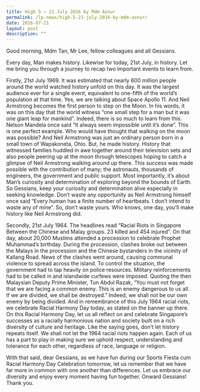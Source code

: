 ```yaml
---
title: High 5 – 21 July 2016 by Mdm Asnur
permalink: /lp-news/high-5-21-july-2016-by-mdm-asnur/
date: 2016-07-21
layout: post
description: ""
---
```

Good morning, Mdm Tan, Mr Lee, fellow colleagues and all Gessians.

Every day, Man makes history. Likewise for today, 21st July, in history. Let me bring you through a journey to recap two important events to learn from.

Firstly, 21st July 1969. It was estimated that nearly 600 million people around the world watched history unfold on this day. It was the largest audience ever for a single event, equivalent to one-fifth of the world’s population at that time. Yes, we are talking about Space Apollo 11. And Neil Armstrong becomes the first person to step on the Moon. In his words, it was on this day that the world witness “one small step for a man but it was one giant leap for mankind”. Indeed, there is so much to learn from this. Nelson Mandela once said “It always seem impossible until it’s done”. This is one perfect example. Who would have thought that walking on the moon was possible? And Neil Armstrong was just an ordinary person born in a small town of Wapakoneta, Ohio. But, he made history. History that witnessed families huddled in awe together around their television sets and also people peering up at the moon through telescopes hoping to catch a glimpse of Neil Armstrong walking around up there. This success was made possible with the contribution of many; the astronauts, thousands of engineers, the government and public support. Most importantly, it’s about Man’s curiosity and determination of exploring beyond the bounds of Earth. So Gessians, keep your curiosity and determination alive especially in seeking knowledge. Don’t waste any opportunity as Neil Armstrong himself once said “Every human has a finite number of heartbeats. I don’t intend to waste any of mine”. So, don’t waste yours. Who knows, one day, you’ll make history like Neil Armstrong did.

Secondly, 21st July 1964. The headlines read “Racial Riots in Singapore Between the Chinese and Malay groups. 23 killed and 454 injured”. On that day, about 20,000 Muslims attended a procession to celebrate Prophet Muhammad’s birthday. During the procession, clashes broke out between the Malays in the procession and the Chinese bystanders in the vicinity of Kallang Road. News of the clashes went around, causing communal violence to spread across the island. To control the situation, the government had to tap heavily on police resources. Military reinforcements had to be called in and islandwide curfews were imposed. Quoting the then Malaysian Deputy Prime Minister, Tun Abdul Razak, “You must not forget that we are facing a common enemy. This is an enemy dangerous to us all. If we are divided, we shall be destroyed.” Indeed, we shall not be our own enemy by being divided. And in remembrance of this July 1964 racial riots, we celebrate Racial Harmony Day today, as stated on the banner up there. On this Racial Harmony Day, let us all reflect on and celebrate Singapore’s successes as a racially harmonious nation and society built on a rich diversity of culture and heritage. Like the saying goes, don’t let history repeats itself. We shall not let the 1964 racial riots happen again. Each of us has a part to play in making sure we uphold respect, understanding and tolerance for each other, regardless of race, language or religion.

With that said, dear Gessians, as we have fun during our Sports Fiesta cum Racial Harmony Day Celebration tomorrow, let us remember that we have far more in common with one another than differences. Let us embrace our diversity and enjoy every moment having fun together. Onward Gessians! Thank you.